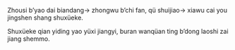 Zhousi b’yao dai biandang→ zhongwu b’chi fan, qü shuijiao→ xiawu cai you jingshen shang shuxüeke.

Shuxüeke qian yiding yao yüxi jiangyi, buran wanqüan ting b’dong laoshi zai jiang shemmo.